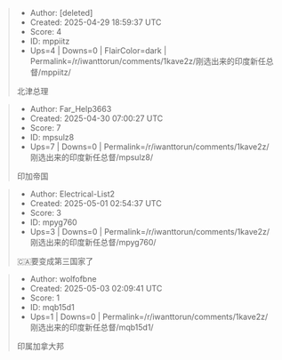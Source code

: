 > - Author: [deleted]
> - Created: 2025-04-29 18:59:37 UTC
> - Score: 4
> - ID: mppiitz
> - Ups=4 | Downs=0 | FlairColor=dark | Permalink=/r/iwanttorun/comments/1kave2z/刚选出来的印度新任总督/mppiitz/
>
> 北津总理

> - Author: Far_Help3663
> - Created: 2025-04-30 07:00:27 UTC
> - Score: 7
> - ID: mpsulz8
> - Ups=7 | Downs=0 | Permalink=/r/iwanttorun/comments/1kave2z/刚选出来的印度新任总督/mpsulz8/
>
> 印加帝国

> - Author: Electrical-List2
> - Created: 2025-05-01 02:54:37 UTC
> - Score: 3
> - ID: mpyg760
> - Ups=3 | Downs=0 | Permalink=/r/iwanttorun/comments/1kave2z/刚选出来的印度新任总督/mpyg760/
>
> 🇨🇦要变成第三国家了

> - Author: wolfofbne
> - Created: 2025-05-03 02:09:41 UTC
> - Score: 1
> - ID: mqb15d1
> - Ups=1 | Downs=0 | Permalink=/r/iwanttorun/comments/1kave2z/刚选出来的印度新任总督/mqb15d1/
>
> 印属加拿大邦
